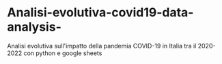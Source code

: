 # Analisi-evolutiva-covid19-data-analysis-
Analisi evolutiva sull'impatto della pandemia COVID-19 in Italia tra il 2020-2022 con python e google sheets
